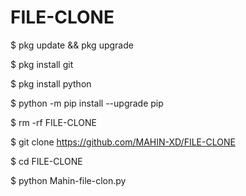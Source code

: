 # FILE-CLONE 
$ pkg update && pkg upgrade

$ pkg install git

$ pkg install python

$ python -m pip install --upgrade pip

$ rm -rf FILE-CLONE

$ git clone https://github.com/MAHIN-XD/FILE-CLONE

$ cd FILE-CLONE

$ python Mahin-file-clon.py
